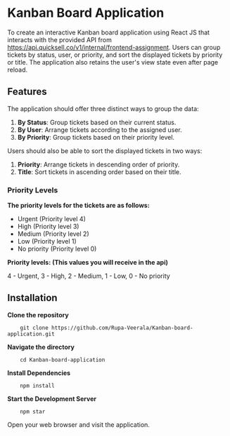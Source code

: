 # Kanban Board Application
To create an interactive Kanban board application using React JS that interacts with the provided API from  https://api.quicksell.co/v1/internal/frontend-assignment.
Users can group tickets by status, user, or priority, and sort the displayed tickets by priority or title. The application also retains the user's view state even after page reload.
## Features
The application should offer three distinct ways to group the data:

1. **By Status**: Group tickets based on their current status.
2. **By User**: Arrange tickets according to the assigned user.
3. **By Priority**: Group tickets based on their priority level.

Users should also be able to sort the displayed tickets in two ways:

1. **Priority**: Arrange tickets in descending order of priority.
2. **Title**: Sort tickets in ascending order based on their title.

### Priority Levels

**The priority levels for the tickets are as follows:**

- Urgent (Priority level 4)
- High (Priority level 3)
- Medium (Priority level 2)
- Low (Priority level 1)
- No priority (Priority level 0)

**Priority levels: (This values you will receive in the api)**

4 - Urgent, 
3 - High, 
2 - Medium, 
1 - Low, 
0 - No priority

## Installation
 **Clone the repository**
  
        git clone https://github.com/Rupa-Veerala/Kanban-board-application.git

 **Navigate the directory**
 
        cd Kanban-board-application
        
  **Install Dependencies**
  
        npm install
        
  **Start the Development Server**
  
        npm star
        
  Open your web browser and visit the application.



   


